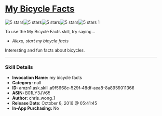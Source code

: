 # [My Bicycle Facts](http://alexa.amazon.com/#skills/amzn1.ask.skill.a9f5668c-529f-48df-aea8-8a8959011366)
![5 stars](../../images/ic_star_black_18dp_1x.png)![5 stars](../../images/ic_star_black_18dp_1x.png)![5 stars](../../images/ic_star_black_18dp_1x.png)![5 stars](../../images/ic_star_black_18dp_1x.png)![5 stars](../../images/ic_star_black_18dp_1x.png) 1

To use the My Bicycle Facts skill, try saying...

* *Alexa, start my bicycle facts*

Interesting and fun facts about bicycles.

***

### Skill Details

* **Invocation Name:** my bicycle facts
* **Category:** null
* **ID:** amzn1.ask.skill.a9f5668c-529f-48df-aea8-8a8959011366
* **ASIN:** B01LY3JV65
* **Author:** chris_wong_1
* **Release Date:** October 8, 2016 @ 05:41:45
* **In-App Purchasing:** No
